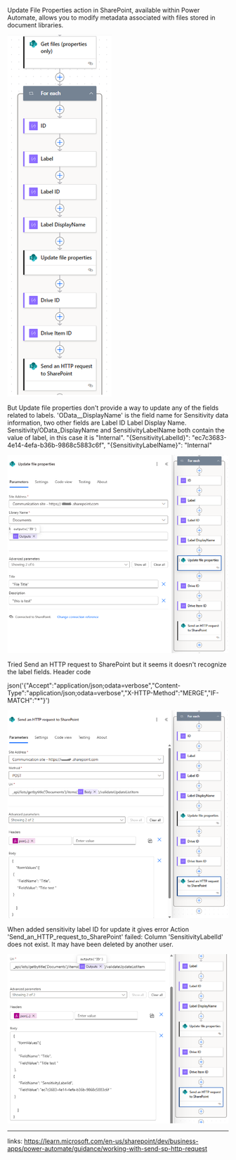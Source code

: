 
Update File Properties action in SharePoint, available within Power Automate, allows you to modify metadata associated with files stored in document libraries.

![Uploading image.png…](https://github.com/AlmasMahfooz/NotWorking/blob/main/SP0.png)

But Update file properties don't provide a way to update any of the fields related to labels.
'OData__DisplayName' is the field name for Sensitivity data information, two other fields are Label ID Label Display Name.
Sensitivity/OData_DisplayName and SensitivityLabelName both contain the value of label, in this case it is "Internal".
"{SensitivityLabelId}": "ec7c3683-4e14-4efa-b36b-9868c5883c6f",
"{SensitivityLabelName}": "Internal"

![Uploading image.png…](https://github.com/AlmasMahfooz/NotWorking/blob/main/SP1.png)


Tried Send an HTTP request to SharePoint but it seems it doesn't recognize the label fields.
Header code

json('{"Accept":"application/json;odata=verbose","Content-Type":"application/json;odata=verbose","X-HTTP-Method":"MERGE","IF-MATCH":"*"}')



![Uploading image.png…](https://github.com/AlmasMahfooz/NotWorking/blob/main/SP2.png)


When added sensitivity label ID for update it gives error
Action 'Send_an_HTTP_request_to_SharePoint' failed: Column 'SensitivityLabelId' does not exist. It may have been deleted by another user.

![Uploading image.png…](https://github.com/AlmasMahfooz/NotWorking/blob/main/SP4.png)




--------------------------------------------------------------------------------------------------------------------------------
links:
https://learn.microsoft.com/en-us/sharepoint/dev/business-apps/power-automate/guidance/working-with-send-sp-http-request

